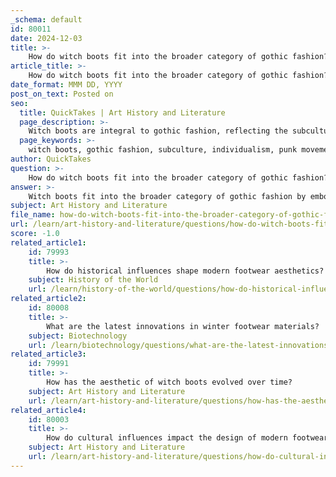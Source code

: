 ```yaml
---
_schema: default
id: 80011
date: 2024-12-03
title: >-
    How do witch boots fit into the broader category of gothic fashion?
article_title: >-
    How do witch boots fit into the broader category of gothic fashion?
date_format: MMM DD, YYYY
post_on_text: Posted on
seo:
  title: QuickTakes | Art History and Literature
  page_description: >-
    Witch boots are integral to gothic fashion, reflecting the subculture's history, aesthetics, and practical considerations while allowing for personal expression within the gothic community.
  page_keywords: >-
    witch boots, gothic fashion, subculture, individualism, punk movement, dark colors, leather, suede, dramatic footwear, gothic aesthetic, practical choice, comfort, versatile outfits, unique identities
author: QuickTakes
question: >-
    How do witch boots fit into the broader category of gothic fashion?
answer: >-
    Witch boots fit into the broader category of gothic fashion by embodying the aesthetic principles and cultural influences that define the gothic subculture. The origins of gothic fashion can be traced back to the punk movement of the 1970s, which emphasized individualism, rebellion, and a departure from mainstream styles. This movement laid the groundwork for the gothic subculture, which emerged in the late 1970s and drew inspiration from horror films, gothic literature, and various cultural elements.\n\nWitch boots, often characterized by their unique designs, dark colors, and sometimes ornate details, reflect the gothic fashion ethos of expressing individuality and embracing the darker aspects of style. They are typically made from materials like leather or suede, which contribute to their aesthetic appeal and durability. The styles can range from classic black witch boots to more elaborate designs featuring buckles, lace, or embroidery, aligning with the gothic preference for dramatic and statement-making footwear.\n\nMoreover, witch boots often serve as a practical choice for those who embrace gothic fashion, especially during colder months. They can be paired with various outfits, from flowing skirts to layered textures, making them versatile within the gothic wardrobe. The emphasis on comfort and style in gothic fashion is mirrored in the design of witch boots, which often prioritize both aesthetics and wearability.\n\nIn summary, witch boots are a significant element of gothic fashion, representing the subculture's historical influences, aesthetic preferences, and practical considerations, while also allowing individuals to express their unique identities within the broader gothic community.
subject: Art History and Literature
file_name: how-do-witch-boots-fit-into-the-broader-category-of-gothic-fashion.md
url: /learn/art-history-and-literature/questions/how-do-witch-boots-fit-into-the-broader-category-of-gothic-fashion
score: -1.0
related_article1:
    id: 79993
    title: >-
        How do historical influences shape modern footwear aesthetics?
    subject: History of the World
    url: /learn/history-of-the-world/questions/how-do-historical-influences-shape-modern-footwear-aesthetics
related_article2:
    id: 80008
    title: >-
        What are the latest innovations in winter footwear materials?
    subject: Biotechnology
    url: /learn/biotechnology/questions/what-are-the-latest-innovations-in-winter-footwear-materials
related_article3:
    id: 79991
    title: >-
        How has the aesthetic of witch boots evolved over time?
    subject: Art History and Literature
    url: /learn/art-history-and-literature/questions/how-has-the-aesthetic-of-witch-boots-evolved-over-time
related_article4:
    id: 80003
    title: >-
        How do cultural influences impact the design of modern footwear?
    subject: Art History and Literature
    url: /learn/art-history-and-literature/questions/how-do-cultural-influences-impact-the-design-of-modern-footwear
---
```


&nbsp;